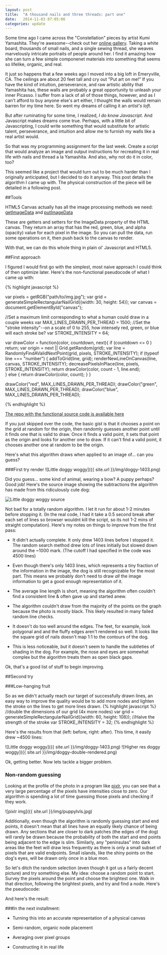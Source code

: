 ```yaml
---
layout: post
title:  "A thousand nails and three threads: part one"
date:   2014-11-03 07:05:06
categories: update
---
```


Some time ago I came across the "Constellation" pieces by artist Kumi Yamashita. They're awesome--check out her [online gallery](http://www.kumiyamashita.com/constellation/). Taking a white board, thousands of small nails, and a single sewing thread, she weaves marvelously intricate portraits of people around her. I find it amazing how she can turn a few simple componenet materials into something that seems so lifelike, organic, and real.

It just so happens that a few weeks ago I moved into a big loft in Emeryville, CA. The ceilings are about 20 feet tall and cry out "Put art on me!"  If you have the kind of intuition, perseverance, and raw artistic ability that Yamashita has, these walls are probably a great opportunity to unleash your inner Picasso. I suffer from a lack of all of those things, however, and as I can't afford to buy anyone else's art either, I thought the walls would remain barren for my time here. So went my dreams of calling it an _artist's loft_. 

But after ruminating for some time, I realized, _I do know Javascript_.  And Javascript makes dreams come true. Perhaps, with a little bit of Javascripting, I could write something that would substitute for artistic talent, perseverance, and intuition and allow me to furnish my walls like a real artist would. 

So that was my programming assignment for the last week. Create a script that would analyze an image and output instructions for recreating it in real life with nails and thread a la Yamashita. And also, why not do it in color, too?

This seemed like a project that would turn out to be much harder than I originally anticipated, but I decided to do it anyway. This post details the algorithm I came up with. The physical construction of the piece will be detailed in a following post. 

##Tools

HTML5 Canvas actually has all the image processing methods we need:   [getImageData]( https://developer.mozilla.org/en-US/docs/Web/API/CanvasRenderingContext2D#getImageData ) and [putImageData](https://developer.mozilla.org/en-US/docs/Web/API/CanvasRenderingContext2D#putImageData )

These are getters and setters for the ImageData property of the HTML canvas. They return an array that has the red, green, blue, and alpha (opacity) value for each pixel in the image. So you can pull the data, run some operations on it, then push back to the canvas to render.

With that, we can do this whole thing in plain ol' Javascript and HTML5. 

##First approach

I figured I would first go with the simplest, most naive approach I could think of then optimize later. Here's the non-functional pseudocode of what I came up with:

{% highlight javascript %}

var pixels = getRGB("path/to/img.jpg");
var grid = generateSimpleRectangularNailGrid({width: 30, height: 54});
var canvas = document.getElementById("canvas");

//Set a maximum limit corresponding to what a human could draw in a couple weeks
var MAX_LINES_DRAWN_PER_THREAD = 1500; 
//Set the "stroke intensity"--on a scale of 0 to 255, how intensely red, green, or blue will each stroke be?
var STROKE_INTENSITY = 64;

var drawColor = function(color, countdown, next){
  if (countdown <= 0 ) return;
  var origin = next || Grid.getRandom(grid);
  var line = RandomlyFindAValidNextPoint(grid, pixels, STROKE_INTENSITY);
  if (typeof line === "number")  {
    addToGrid(line, grid);
    renderNewLineOnCanvas(line, canvas, STROKE_INTENSITY);
    decreasePixelsInPlace(line, pixels, STROKE_INTENSITY);
    return drawColor(color, count - 1, line.end);    
  } else {
    return drawColor(color, count);
  }
}

drawColor("red", MAX_LINES_DRAWN_PER_THREAD);
drawColor("green", MAX_LINES_DRAWN_PER_THREAD);
drawColor("blue", MAX_LINES_DRAWN_PER_THREAD);

{% endhighlight %}

[The repo with the functional source code is available here](https://github.com/rewonc/nailsandthread) 

If you just skipped over the code, the basic gist is that it chooses a point on the grid at random for the origin, then randomly guesses another point until it finds one that is valid to draw. Once it finds a valid point, it sets that point as the origin and looks for another one to draw.  If it can't find a valid point, it chooses another one at random to be the origin.

Here's what this algorithm draws when applied to an image of... can you guess?

###First try render
![Little doggy woggy]({{ site.url }}/img/doggy-1403.png)

Did you guess... some kind of animal, wearing a bow? A puppy perhaps? Good job! Here's the source image showing the subtractions the algorithm has made from this ridiculously cute dog:

![Little doggy woggy source]({{site.url}}/img/doggysrc.png)

Not bad for a totally random algorithm. I let it run for about 1-2 minutes before stopping it. (In the real code, I had it take a 0.5 second break after each set of lines so browser wouldnt kill the script, so its not 1-2 mins of straight computation). Here's my notes on things to improve from the first pass:

* It didn't actually complete. It only drew 1403 lines before I stopped it. The random search method drew lots of lines initially but slowed down around the ~1000 mark. (The cutoff I had specified in the code was 4500 lines) 

* Even though there's only 1403 lines, which represents a tiny fraction of the information in the image, the dog is still recognizable for the most part. This means we probably don't need to draw _all_ the image information to get a good enough representation of it.

* The average line length is short, meaning the algorithm often couldn't find a consistent line & often gave up and started anew.

* The algorithm couldn't draw from the majority of the points on the graph because the photo is mostly black. This likely resulted in many failed random line checks.

* It doesn't do too well around the edges. The feet, for example, look polygonal and and the fluffy edges aren't rendered so well. It looks like the square grid of nails doesn't map 1:1 to the contours of the dog. 

* This is less noticeable, but it doesn't seem to handle the subtleties of shading in the dog. For example, the nose and eyes are somewhat complex but the algorithm treats them as open black gaps.

Ok, that's a good list of stuff to begin improving.

##Second try

###Low-hanging fruit

So as we didn't actually reach our target of successfully drawn lines, an easy way to improve the quality would be to add more nodes and lighten the stroke on the lines to get more lines drawn.
{% highlight javascript %}
//double the dimensions of our grid (4x more nodes)
var grid = generateSimpleRectangularNailGrid({width: 60, height: 108});
//Halve the strength of the stroke
var STROKE_INTENSITY = 32;
{% endhighlight %}

Here's the results from that (left: before, right: after).  This time, it easily drew ~4500 lines:

![Little doggy woggy]({{ site.url }}/img/doggy-1403.png)
![Higher res doggy woggy]({{ site.url }}/img/doggy-double-rendered.png)

Ok, getting better. Now lets tackle a bigger problem.

### Non-random guessing
Looking at the profile of the photo in a program like [pixlr](http://apps.pixlr.com/editor/), you can see that a very large percentage of the pixels have intensities close to zero. Our algorithm is spending a lot of time guessing those pixels and checking if they work. 

![pixlr img]({{ site.url }}/img/puppylvls.jpg)

Additionally, even though the algorithm is randomly guessing start and end points, it doesn't mean that all lines have an equally likely chance of being drawn. Any sections that are closer to dark patches (the edges of the dog) will rarely be drawn because the probability of both the start and end points being adjacent to the edge is slim. Similarly, any "peninsulas" into dark areas like the feet will draw less frequently as there is only a small subset of pixels that are valid endpoints. Small islands, like the shiny points on the dog's eyes, will be drawn only once in a blue mon.  

So let's ditch the random selection (even though it got us a fairly decent picture) and try something else. My idea: choose a random point to start. Survey the pixels around the point and choose the brightest one. Walk in that direction, following the brightest pixels, and try and find a node. Here's the pseudocode:


And here's the result: 


###In the next installment:

- Turning this into an accurate representation of a physical canvas

- Semi-random, organic node placement

- Averaging over pixel groups

- Constructing it in real life 







